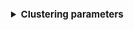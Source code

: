 <details>

<summary style="text-align:right;font-size:15px"><b>Clustering parameters</b></summary>

>You can choose between Leiden (https://github.com/vtraag/leidenalg) and Louvain (https://github.com/vtraag/louvain-igraph) implementation of the community detection algorithm for the Igraph Python library (https://igraph.org/python/) in the `Cluster algorithm type`.  The coocurrences are acquired by a measure set in the `Measure` selection box. If there are not enough available data about the source word in the local database you can harvest the data by checking `Initial data harvest`. Similarly, you can harvest coocurrences data by checking `Friend harvesting option`. You can set additional parameters by checking `Set minimal frequency and score`.

</details>